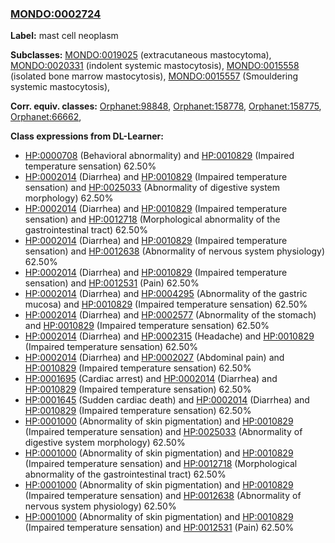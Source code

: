 
### [MONDO:0002724](http://purl.obolibrary.org/obo/MONDO_0002724)
**Label:** mast cell neoplasm

**Subclasses:** [MONDO:0019025](http://purl.obolibrary.org/obo/MONDO_0019025) (extracutaneous mastocytoma), [MONDO:0020331](http://purl.obolibrary.org/obo/MONDO_0020331) (indolent systemic mastocytosis), [MONDO:0015558](http://purl.obolibrary.org/obo/MONDO_0015558) (isolated bone marrow mastocytosis), [MONDO:0015557](http://purl.obolibrary.org/obo/MONDO_0015557) (Smouldering systemic mastocytosis), 

**Corr. equiv. classes:** [Orphanet:98848](http://www.orpha.net/ORDO/Orphanet_98848), [Orphanet:158778](http://www.orpha.net/ORDO/Orphanet_158778), [Orphanet:158775](http://www.orpha.net/ORDO/Orphanet_158775), [Orphanet:66662](http://www.orpha.net/ORDO/Orphanet_66662), 

**Class expressions from DL-Learner:**

- [HP:0000708](http://purl.obolibrary.org/obo/HP_0000708) (Behavioral abnormality) and [HP:0010829](http://purl.obolibrary.org/obo/HP_0010829) (Impaired temperature sensation) 62.50%
- [HP:0002014](http://purl.obolibrary.org/obo/HP_0002014) (Diarrhea) and [HP:0010829](http://purl.obolibrary.org/obo/HP_0010829) (Impaired temperature sensation) and [HP:0025033](http://purl.obolibrary.org/obo/HP_0025033) (Abnormality of digestive system morphology) 62.50%
- [HP:0002014](http://purl.obolibrary.org/obo/HP_0002014) (Diarrhea) and [HP:0010829](http://purl.obolibrary.org/obo/HP_0010829) (Impaired temperature sensation) and [HP:0012718](http://purl.obolibrary.org/obo/HP_0012718) (Morphological abnormality of the gastrointestinal tract) 62.50%
- [HP:0002014](http://purl.obolibrary.org/obo/HP_0002014) (Diarrhea) and [HP:0010829](http://purl.obolibrary.org/obo/HP_0010829) (Impaired temperature sensation) and [HP:0012638](http://purl.obolibrary.org/obo/HP_0012638) (Abnormality of nervous system physiology) 62.50%
- [HP:0002014](http://purl.obolibrary.org/obo/HP_0002014) (Diarrhea) and [HP:0010829](http://purl.obolibrary.org/obo/HP_0010829) (Impaired temperature sensation) and [HP:0012531](http://purl.obolibrary.org/obo/HP_0012531) (Pain) 62.50%
- [HP:0002014](http://purl.obolibrary.org/obo/HP_0002014) (Diarrhea) and [HP:0004295](http://purl.obolibrary.org/obo/HP_0004295) (Abnormality of the gastric mucosa) and [HP:0010829](http://purl.obolibrary.org/obo/HP_0010829) (Impaired temperature sensation) 62.50%
- [HP:0002014](http://purl.obolibrary.org/obo/HP_0002014) (Diarrhea) and [HP:0002577](http://purl.obolibrary.org/obo/HP_0002577) (Abnormality of the stomach) and [HP:0010829](http://purl.obolibrary.org/obo/HP_0010829) (Impaired temperature sensation) 62.50%
- [HP:0002014](http://purl.obolibrary.org/obo/HP_0002014) (Diarrhea) and [HP:0002315](http://purl.obolibrary.org/obo/HP_0002315) (Headache) and [HP:0010829](http://purl.obolibrary.org/obo/HP_0010829) (Impaired temperature sensation) 62.50%
- [HP:0002014](http://purl.obolibrary.org/obo/HP_0002014) (Diarrhea) and [HP:0002027](http://purl.obolibrary.org/obo/HP_0002027) (Abdominal pain) and [HP:0010829](http://purl.obolibrary.org/obo/HP_0010829) (Impaired temperature sensation) 62.50%
- [HP:0001695](http://purl.obolibrary.org/obo/HP_0001695) (Cardiac arrest) and [HP:0002014](http://purl.obolibrary.org/obo/HP_0002014) (Diarrhea) and [HP:0010829](http://purl.obolibrary.org/obo/HP_0010829) (Impaired temperature sensation) 62.50%
- [HP:0001645](http://purl.obolibrary.org/obo/HP_0001645) (Sudden cardiac death) and [HP:0002014](http://purl.obolibrary.org/obo/HP_0002014) (Diarrhea) and [HP:0010829](http://purl.obolibrary.org/obo/HP_0010829) (Impaired temperature sensation) 62.50%
- [HP:0001000](http://purl.obolibrary.org/obo/HP_0001000) (Abnormality of skin pigmentation) and [HP:0010829](http://purl.obolibrary.org/obo/HP_0010829) (Impaired temperature sensation) and [HP:0025033](http://purl.obolibrary.org/obo/HP_0025033) (Abnormality of digestive system morphology) 62.50%
- [HP:0001000](http://purl.obolibrary.org/obo/HP_0001000) (Abnormality of skin pigmentation) and [HP:0010829](http://purl.obolibrary.org/obo/HP_0010829) (Impaired temperature sensation) and [HP:0012718](http://purl.obolibrary.org/obo/HP_0012718) (Morphological abnormality of the gastrointestinal tract) 62.50%
- [HP:0001000](http://purl.obolibrary.org/obo/HP_0001000) (Abnormality of skin pigmentation) and [HP:0010829](http://purl.obolibrary.org/obo/HP_0010829) (Impaired temperature sensation) and [HP:0012638](http://purl.obolibrary.org/obo/HP_0012638) (Abnormality of nervous system physiology) 62.50%
- [HP:0001000](http://purl.obolibrary.org/obo/HP_0001000) (Abnormality of skin pigmentation) and [HP:0010829](http://purl.obolibrary.org/obo/HP_0010829) (Impaired temperature sensation) and [HP:0012531](http://purl.obolibrary.org/obo/HP_0012531) (Pain) 62.50%


